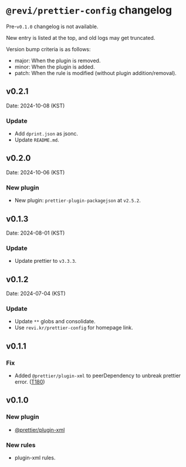# `@revi/prettier-config` changelog

Pre-`v0.1.0` changelog is not available.

New entry is listed at the top, and old logs may get truncated.

Version bump criteria is as follows:

- major: When the plugin is removed.
- minor: When the plugin is added.
- patch: When the rule is modified (without plugin addition/removal).

## v0.2.1

Date: 2024-10-08 (KST)

### Update

- Add `dprint.json` as jsonc.
- Update `README.md`.

## v0.2.0

Date: 2024-10-06 (KST)

### New plugin

- New plugin: `prettier-plugin-packagejson` at `v2.5.2`.

## v0.1.3

Date: 2024-08-01 (KST)

### Update

- Update prettier to `v3.3.3`.

## v0.1.2

Date: 2024-07-04 (KST)

### Update

- Update `**` globs and consolidate.
- Use `revi.kr/prettier-config` for homepage link.

## v0.1.1

### Fix

- Added `@prettier/plugin-xml` to peerDependency to unbreak prettier error. ([T180](https://revi.xyz/t/180))

## v0.1.0

### New plugin

- [@prettier/plugin-xml](https://github.com/prettier/plugin-xml)

### New rules

- plugin-xml rules.
